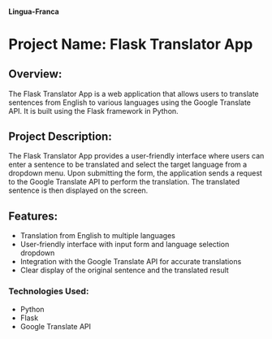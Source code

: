 #### Lingua-Franca

# Project Name: Flask Translator App

## Overview:
The Flask Translator App is a web application that allows users to translate sentences from English to various languages using the Google Translate API. It is built using the Flask framework in Python.

## Project Description:
The Flask Translator App provides a user-friendly interface where users can enter a sentence to be translated and select the target language from a dropdown menu. Upon submitting the form, the application sends a request to the Google Translate API to perform the translation. The translated sentence is then displayed on the screen.

## Features:
- Translation from English to multiple languages
- User-friendly interface with input form and language selection dropdown
- Integration with the Google Translate API for accurate translations
- Clear display of the original sentence and the translated result

### Technologies Used:
- Python
- Flask
- Google Translate API
